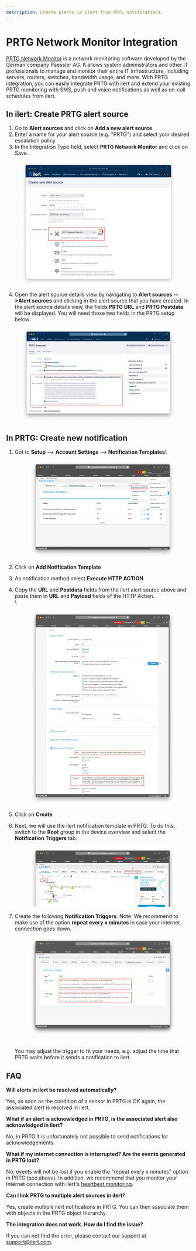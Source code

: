 ```yaml
---
description: Create alerts in ilert from PRTG notifications.
---
```


# PRTG Network Monitor Integration

[PRTG Network Monitor](https://www.paessler.com/prtg) is a network monitoring software developed by the German company Paessler AG. It allows system administrators and other IT professionals to manage and monitor their entire IT infrastructure, including servers, routers, switches, bandwidth usage, and more. With PRTG integration, you can easily integrate PRTG with ilert and extend your existing PRTG monitoring with SMS, push and voice notifications as well as on-call schedules from ilert.

## In ilert: Create PRTG alert source <a href="#create-alarm-source" id="create-alarm-source"></a>

1. Go to **Alert sources** and click on **Add a new alert source**
2. Enter a name for your alert source (e.g. "PRTG") and select your desired escalation policy.
3. In the Integration Type field, select **PRTG Network Monitor** and click on Save.

<figure><img src="../.gitbook/assets/Screenshot 2023-03-28 at 18.59.49 (1).png" alt=""><figcaption></figcaption></figure>

4. Open the alert source details view by navigating to **Alert sources -->Alert sources** and clicking in the alert source that you have created. In the alert source details view, the fields **PRTG URL** and **PRTG Postdata** will be displayed. You will need those two fields in the PRTG setup below.

<figure><img src="../.gitbook/assets/Screenshot 2023-03-28 at 19.13.16.png" alt=""><figcaption></figcaption></figure>

## In PRTG: Create new notification <a href="#create-notification" id="create-notification"></a>

1.  Got to **Setup** --> **Account Settings** --> **Notification Templates**\


    <figure><img src="../.gitbook/assets/Screenshot 2023-03-29 at 17.43.55.png" alt=""><figcaption></figcaption></figure>
2. Click on **Add Notification Template**&#x20;
3. As notification method select **Execute HTTP ACTION**
4.  Copy the **URL** and **Postdata** fields from the ilert alert source above and paste them in **URL** and **Payload** fields of the HTTP Action.\
    \


    <figure><img src="../.gitbook/assets/Screenshot 2023-03-29 at 17.58.10.png" alt=""><figcaption></figcaption></figure>
5. Click on **Create**
6.  Next, we will use the ilert notification template in PRTG. To do this, switch to the **Root** group in the device overview and select the **Notification Triggers** tab.



    <figure><img src="../.gitbook/assets/Screenshot 2023-03-29 at 18.05.37.png" alt=""><figcaption></figcaption></figure>
7.  Create the following **Notification Triggers**. Note: We recommend to make use of the option **repeat every x minutes** in case your internet connection goes down.

    <figure><img src="../.gitbook/assets/Screenshot 2023-03-29 at 21.51.48.png" alt=""><figcaption></figcaption></figure>

    \
    You may adjust the trigger to fit your needs, e.g. adjust the time that PRTG waits before it sends a notification to ilert.

## FAQ <a href="#faq" id="faq"></a>

**Will alerts in ilert be resolved automatically?**

Yes, as soon as the condition of a sensor in PRTG is OK again, the associated alert is resolved in ilert.

**What if an alert is acknowledged in PRTG, is the associated alert also acknowledged in ilert?**

No, in PRTG it is unfortunately not possible to send notifications for acknowledgements.

**What if my internet connection is interrupted? Are the events generated in PRTG lost?**

No, events will not be lost if you enable the "repeat every x minutes" option in PRTG (see above). In addition, we recommend that you monitor your Internet connection with ilert's [heartbeat monitoring](../alerting/heartbeat-monitoring/).

**Can I link PRTG to multiple alert sources in ilert?**

Yes, create multiple ilert notifications in PRTG. You can then associate them with objects in the PRTG object hierarchy.

**The integration does not work. How do I find the issue?**

If you can not find the error, please contact our support at [support@ilert.com](https://github.com/iLert/docs/tree/dfe03283a452516a115a55f8c20942698e279d7b/integrations/support@ilert.com).
